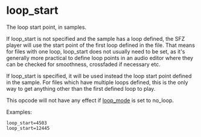 # loop_start

The loop start point, in samples.

If loop_start is not specified and the sample has a loop defined, the SFZ player
will use the start point of the first loop defined in the file. That means for
files with one loop, loop_start does not usually need to be set, as it's generally
more practical to define loop points in an audio editor where they can be checked
for smoothness, crossfaded if necessary etc.

If loop_start is specified, it will be used instead the loop start point defined
in the sample. For files which have multiple loops defined, this is the only way
to get anything other than the first defined loop to play.

This opcode will not have any effect if [loop_mode](loop_mode) is set to no_loop.

Examples:

```
loop_start=4503
loop_start=12445
```
